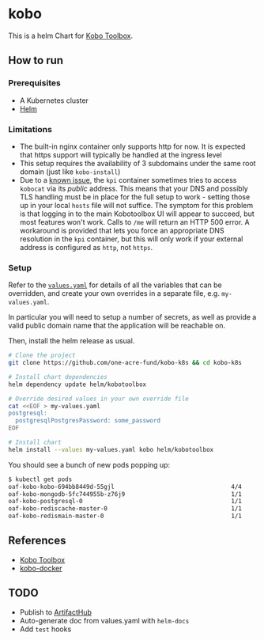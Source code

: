 # kobo

This is a helm Chart for [Kobo Toolbox](https://www.kobotoolbox.org/).

## How to run

### Prerequisites

* A Kubernetes cluster
* [Helm](https://helm.sh/)

### Limitations

* The built-in nginx container only supports http for now. It is expected that https support will typically be handled at the ingress level
* This setup requires the availability of 3 subdomains under the same root domain (just like `kobo-install`)
* Due to a [known issue](https://community.kobotoolbox.org/t/login-not-verified-500-internal-server-error/11360/5), the `kpi` container sometimes tries to access `kobocat` via its *public* address. This means that your DNS and possibly TLS handling must be in place for the full setup to work - setting those up in your local `hosts` file will not suffice. The symptom for this problem is that logging in to the main Kobotoolbox UI will appear to succeed, but most features won't work. Calls to `/me` will return an HTTP 500 error. A workaround is provided that lets you force an appropriate DNS resolution in the `kpi` container, but this will only work if your external address is configured as `http`, not `https`.

### Setup

Refer to the [`values.yaml`](/one-acre-fund/kobo-k8s/blob/helm/kobotoolbox/values.yaml) for details of all the variables that can be overridden, and create your own overrides in a separate file, e.g. `my-values.yaml`.

In particular you will need to setup a number of secrets, as well as provide a valid public domain name that the application will be reachable on.

Then, install the helm release as usual.

```sh
# Clone the project
git clone https://github.com/one-acre-fund/kobo-k8s && cd kobo-k8s

# Install chart dependencies
helm dependency update helm/kobotoolbox

# Override desired values in your own override file
cat <<EOF > my-values.yaml
postgresql:
  postgresqlPostgresPassword: some_password
EOF

# Install chart
helm install --values my-values.yaml kobo helm/kobotoolbox
```

You should see a bunch of new pods popping up:

```sh
$ kubectl get pods
oaf-kobo-kobo-694bb8449d-55gjl                                 4/4     Running     0          13m
oaf-kobo-mongodb-5fc744955b-z76j9                              1/1     Running     0          125m
oaf-kobo-postgresql-0                                          1/1     Running     0          125m
oaf-kobo-rediscache-master-0                                   1/1     Running     0          125m
oaf-kobo-redismain-master-0                                    1/1     Running     0          125m
```

## References

* [Kobo Toolbox](https://www.kobotoolbox.org/)
* [kobo-docker](https://github.com/kobotoolbox/kobo-docker)

## TODO

* Publish to [ArtifactHub](https://artifacthub.io/)
* Auto-generate doc from values.yaml with `helm-docs`
* Add `test` hooks
